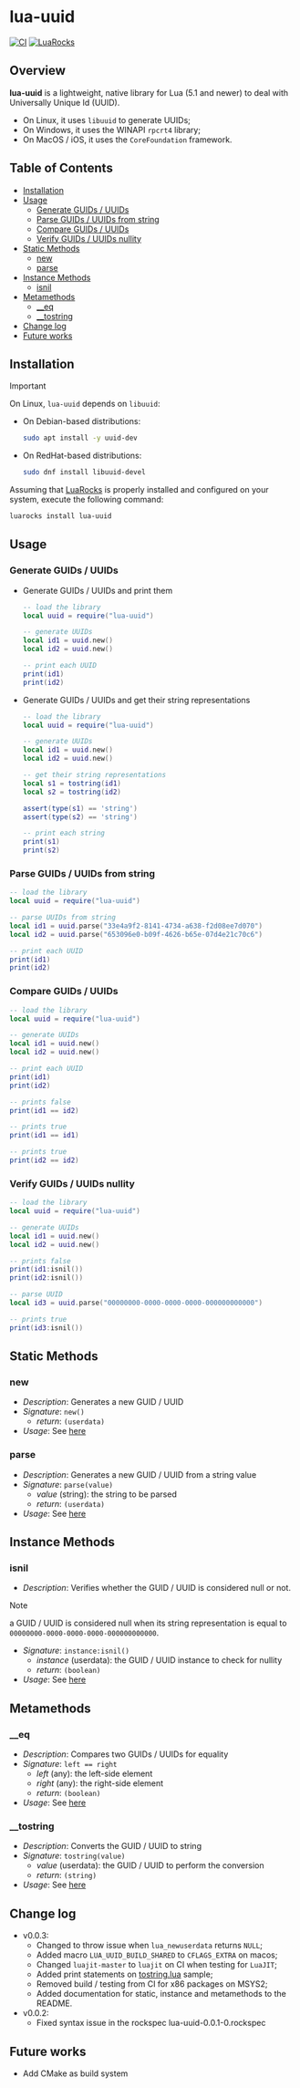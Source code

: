 # lua-uuid

[![CI](https://github.com/luau-project/lua-uuid/actions/workflows/ci.yml/badge.svg)](./.github/workflows/ci.yml) [![LuaRocks](https://img.shields.io/luarocks/v/luau-project/lua-uuid?label=LuaRocks&color=2c3e67)](https://luarocks.org/modules/luau-project/lua-uuid)

## Overview

**lua-uuid** is a lightweight, native library for Lua (5.1 and newer) to deal with Universally Unique Id (UUID).

* On Linux, it uses ```libuuid``` to generate UUIDs;
* On Windows, it uses the WINAPI ```rpcrt4``` library;
* On MacOS / iOS, it uses the ```CoreFoundation``` framework.

## Table of Contents

* [Installation](#installation)
* [Usage](#usage)
    * [Generate GUIDs / UUIDs](#generate-guids--uuids)
    * [Parse GUIDs / UUIDs from string](#parse-guids--uuids-from-string)
    * [Compare GUIDs / UUIDs](#compare-guids--uuids)
    * [Verify GUIDs / UUIDs nullity](#verify-guids--uuids-nullity)
* [Static Methods](#static-methods)
    * [new](#new)
    * [parse](#parse)
* [Instance Methods](#instance-methods)
    * [isnil](#isnil)
* [Metamethods](#metamethods)
    * [__eq](#__eq)
    * [__tostring](#__tostring)
* [Change log](#change-log)
* [Future works](#future-works)

## Installation

> [!IMPORTANT]
> 
> On Linux, ```lua-uuid``` depends on ```libuuid```:
> 
> * On Debian-based distributions:
> 
>     ```bash
>     sudo apt install -y uuid-dev
>     ```
> 
> * On RedHat-based distributions:
> 
>     ```bash
>     sudo dnf install libuuid-devel
>     ```

Assuming that [LuaRocks](https://luarocks.org/) is properly installed and configured on your system, execute the following command:

```bash
luarocks install lua-uuid
```

## Usage

### Generate GUIDs / UUIDs

* Generate GUIDs / UUIDs and print them

    ```lua
    -- load the library
    local uuid = require("lua-uuid")

    -- generate UUIDs
    local id1 = uuid.new()
    local id2 = uuid.new()

    -- print each UUID
    print(id1)
    print(id2)
    ```

* Generate GUIDs / UUIDs and get their string representations

    ```lua
    -- load the library
    local uuid = require("lua-uuid")

    -- generate UUIDs
    local id1 = uuid.new()
    local id2 = uuid.new()

    -- get their string representations
    local s1 = tostring(id1)
    local s2 = tostring(id2)

    assert(type(s1) == 'string')
    assert(type(s2) == 'string')

    -- print each string
    print(s1)
    print(s2)
    ```

### Parse GUIDs / UUIDs from string

```lua
-- load the library
local uuid = require("lua-uuid")

-- parse UUIDs from string
local id1 = uuid.parse("33e4a9f2-8141-4734-a638-f2d08ee7d070")
local id2 = uuid.parse("653096e0-b09f-4626-b65e-07d4e21c70c6")

-- print each UUID
print(id1)
print(id2)
```

### Compare GUIDs / UUIDs

```lua
-- load the library
local uuid = require("lua-uuid")

-- generate UUIDs
local id1 = uuid.new()
local id2 = uuid.new()

-- print each UUID
print(id1)
print(id2)

-- prints false
print(id1 == id2)

-- prints true
print(id1 == id1)

-- prints true
print(id2 == id2)
```

### Verify GUIDs / UUIDs nullity

```lua
-- load the library
local uuid = require("lua-uuid")

-- generate UUIDs
local id1 = uuid.new()
local id2 = uuid.new()

-- prints false
print(id1:isnil())
print(id2:isnil())

-- parse UUID
local id3 = uuid.parse("00000000-0000-0000-0000-000000000000")

-- prints true
print(id3:isnil())
```

## Static Methods

### new

* *Description*: Generates a new GUID / UUID
* *Signature*: ```new()```
    * *return*: ```(userdata)```
* *Usage*: See [here](#generate-guids--uuids)

### parse

* *Description*: Generates a new GUID / UUID from a string value
* *Signature*: ```parse(value)```
    * *value* (string): the string to be parsed
    * *return*: ```(userdata)```
* *Usage*: See [here](#parse-guids--uuids-from-string)

## Instance Methods

### isnil

* *Description*: Verifies whether the GUID / UUID is considered null or not.

> [!NOTE]
> 
> a GUID / UUID is considered null when its string representation is equal to ```00000000-0000-0000-0000-000000000000```.

* *Signature*: ```instance:isnil()```
    * *instance* (userdata): the GUID / UUID instance to check for nullity
    * *return*: ```(boolean)```
* *Usage*: See [here](#verify-guids--uuids-nullity)

## Metamethods

### __eq

* *Description*: Compares two GUIDs / UUIDs for equality
* *Signature*: ```left == right```
    * *left* (any): the left-side element
    * *right* (any): the right-side element
    * *return*: ```(boolean)```
* *Usage*: See [here](#compare-guids--uuids)

### __tostring

* *Description*: Converts the GUID / UUID to string
* *Signature*: ```tostring(value)```
    * *value* (userdata): the GUID / UUID to perform the conversion
    * *return*: ```(string)```
* *Usage*: See [here](#generate-guids--uuids)

## Change log

* v0.0.3:
    * Changed to throw issue when ```lua_newuserdata``` returns ```NULL```;
    * Added macro ```LUA_UUID_BUILD_SHARED``` to ```CFLAGS_EXTRA``` on macos;
    * Changed ```luajit-master``` to ```luajit``` on CI when testing for ```LuaJIT```;
    * Added print statements on [tostring.lua](./samples/tostring.lua) sample;
    * Removed build / testing from CI for x86 packages on MSYS2;
    * Added documentation for static, instance and metamethods to the README.
* v0.0.2:
    * Fixed syntax issue in the rockspec lua-uuid-0.0.1-0.rockspec

## Future works

* Add CMake as build system